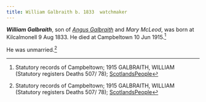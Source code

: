 ```yaml
---
title: William Galbraith b. 1833  watchmaker
---
```

***William Galbraith***, son of *[Angus Galbraith](galbraith-angus-1784-mcleod.md)* and *Mary McLeod*,
was born at Kilcalmonell 9 Aug 1833.  He died at Campbeltown  10 Jun 1915.[^death]

He was unmarried.[^death]


[^death]:  Statutory records of Campbeltown; 1915 GALBRAITH, WILLIAM (Statutory registers Deaths 507/ 78); [ScotlandsPeople](https://www.scotlandspeople.gov.uk/view-image/nrs_stat_deaths/6805754)
